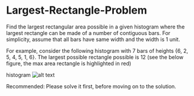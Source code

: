 # Largest-Rectangle-Problem

Find the largest rectangular area possible in a given histogram where the largest rectangle can be made of a number of contiguous bars. For simplicity, assume that all bars have same width and the width is 1 unit.

For example, consider the following histogram with 7 bars of heights {6, 2, 5, 4, 5, 1, 6}. The largest possible rectangle possible is 12 (see the below figure, the max area rectangle is highlighted in red)

histogram
![alt text](https://media.geeksforgeeks.org/wp-content/cdn-uploads/histogram1.png)

Recommended: Please solve it first, before moving on to the solution.
